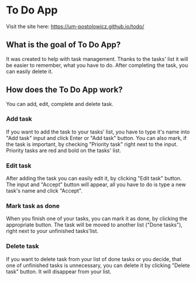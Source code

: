 # To Do App

Visit the site here: https://um-postolowicz.github.io/todo/

## What is the goal of To Do App?
It was created to help with task management. Thanks to the tasks' list it will be easier to remember, what you have to do. After completing the task, you can easily delete it.

## How does the To Do App work?
You can add, edit, complete and delete task. 
### Add task
If you want to add the task to your tasks' list, you have to type it's name into "Add task" input and click Enter or "Add task" button. You can also mark, if the task is important, by checking "Priority task" right next to the input. Priority tasks are red and bold on the tasks' list.
### Edit task
After adding the task you can easily edit it, by clicking "Edit task" button. The input and "Accept" button will appear, all you have to do is type a new task's name and click "Accept".
### Mark task as done
When you finish one of your tasks, you can mark it as done, by clicking the appropriate button. The task will be moved to another list ("Done tasks"), right next to your unfinished tasks'list.
### Delete task
If you want to delete task from your list of done tasks or you decide, that one of unfinished tasks is unnecessary, you can delete it by clicking "Delete task" button. It will disappear from your list.
